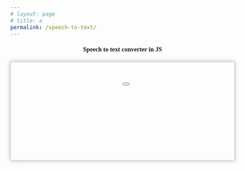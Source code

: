 ```yaml
---
# layout: page
# title: a
permalink: /speech-to-text/
---
```


<head>
    <title>Speech to text converter in JS</title>
    <link rel="stylesheet" type="text/css" href="https://cdnjs.cloudflare.com/ajax/libs/font-awesome/4.6.1/css/font-awesome.min.css"/>
    <style tyle="text/css">
        body{
            font-family:verdana;
        }
        #result{
            height:200px;
            border:1px solid #ccc;
            padding:10px;
            box-shadow: 0 0 10px 0 #bbb;
            margin-bottom: 30px;
            font-size: 14px;
            line-height: 25px;
        }
        button{
            font-size:20px;
            position: absolute;
            top:240px;
            left:50%;
        }
    </style>
</head>

<h4 align="center">Speech to text converter in JS</h4>
<div id="result"></div>
<button onClick="startConverting();" type="button"><i class="fa fa-microphone"></i></button>

<script type="text/javascript">
//insert in html
var r=document.getElementById('result');

function startConverting (){
    //check this browser is chrome or not. because this application supported only in chrome browser
    
    if('webkitSpeechRecognition'in window){
        //Web speech API Function
        var speechRecognizer = new webkitSpeechRecognition();
        
        //continuous : you will catch mic only one time or not
        speechRecognizer.continuous = true;
        
        //interimResults : during capturing the mic you will send results or not
        speechRecognizer.interimResults = true;
        
        //lang : language (ko-KR : Korean, en-IN : englist)
        speechRecognizer.lang="en-IN";
        //start!
        speechRecognizer.start();
        var finalTranscripts = '';
        //if the voice catched onresult function will start
        speechRecognizer.onresult=function(event){
            var interimTranscripts='';
            for(var i=event.resultIndex; i < event.results.length; i++){
                var transcript=event.results[i][0].transcript;
                transcript.replace("\n","<br>");
                //isFinal : if speech recognition is finished, isFinal = true
                if(event.results[i].isFinal){
                    finalTranscripts+=transcript;
                }
                else{
                    interimTranscripts+=transcript;
                }
            }
                //insert into HTML
                r.innerHTML=finalTranscripts+'<span style="color:#999">'+interimTranscripts+'</span>';
        };
        speechRecognizer.onerror = function(event){

        };
    }
    else{
        //if browser don't support this function. this message will show in your web
        r.innerHTML ="your browser is not supported. If google chrome. Please upgrade!";
    }
}
</script>
